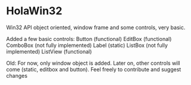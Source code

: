 # HolaWin32
Win32 API object oriented, window frame and some controls, very basic.

Added a few basic controls:
Button (functional)
EditBox (functional)
ComboBox (not fully implemented)
Label (static)
ListBox (not fully implemented)
ListView (functional)

Old:
For now, only window object is added. Later on, other controls will come (static, editbox and button).
Feel freely to contribute and suggest changes

